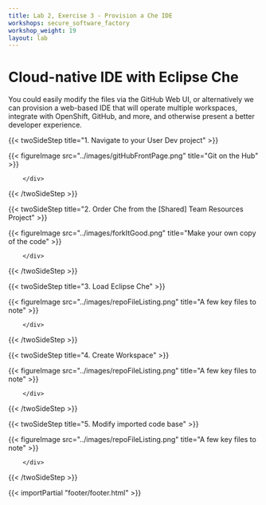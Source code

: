 ```yaml
---
title: Lab 2, Exercise 3 - Provision a Che IDE
workshops: secure_software_factory
workshop_weight: 19
layout: lab
---
```


# Cloud-native IDE with Eclipse Che

You could easily modify the files via the GitHub Web UI, or alternatively we can provision a web-based IDE that will operate multiple workspaces, integrate with OpenShift, GitHub, and more, and otherwise present a better developer experience.


{{< twoSideStep title="1. Navigate to your User Dev project" >}}
        <div class="col-sm-12 col-lg-8">
                {{< figureImage src="../images/gitHubFrontPage.png" title="Git on the Hub" >}}
        </div>
        <div class="col-sm-12 col-lg-4">

        </div>
{{< /twoSideStep >}}

{{< twoSideStep title="2. Order Che from the [Shared] Team Resources Project" >}}
        <div class="col-sm-12 col-lg-8">
                {{< figureImage src="../images/forkItGood.png" title="Make your own copy of the code" >}}
        </div>
        <div class="col-sm-12 col-lg-4">

        </div>
{{< /twoSideStep >}}

{{< twoSideStep title="3. Load Eclipse Che" >}}
        <div class="col-sm-12 col-lg-8">
                {{< figureImage src="../images/repoFileListing.png" title="A few key files to note" >}}
        </div>
        <div class="col-sm-12 col-lg-4">

        </div>
{{< /twoSideStep >}}

{{< twoSideStep title="4. Create Workspace" >}}
        <div class="col-sm-12 col-lg-8">
                {{< figureImage src="../images/repoFileListing.png" title="A few key files to note" >}}
        </div>
        <div class="col-sm-12 col-lg-4">

        </div>
{{< /twoSideStep >}}

{{< twoSideStep title="5. Modify imported code base" >}}
        <div class="col-sm-12 col-lg-8">
                {{< figureImage src="../images/repoFileListing.png" title="A few key files to note" >}}
        </div>
        <div class="col-sm-12 col-lg-4">

        </div>
{{< /twoSideStep >}}


{{< importPartial "footer/footer.html" >}}
